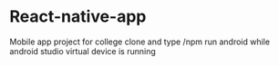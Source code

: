 # React-native-app

Mobile app project for college
clone and type /npm run android while android studio virtual device is running
